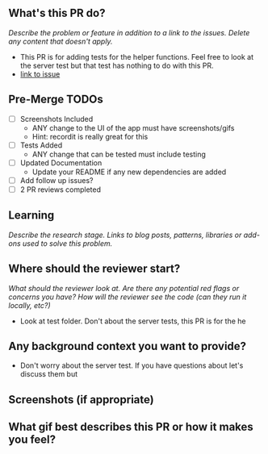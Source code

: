 ## What's this PR do?

_Describe the problem or feature in addition to a link to the issues. Delete any content that doesn't apply._

- This PR is for adding tests for the helper functions. Feel free to look at the server test but that test has nothing to do with this PR. 
- [link to issue](https://github.com/kamos1/handout/issues/21)

## Pre-Merge TODOs
 - [ ] Screenshots Included
    - ANY change to the UI of the app must have screenshots/gifs
    - Hint: recordit is really great for this
 - [ ] Tests Added
   - ANY change that can be tested must include testing
 - [ ] Updated Documentation
   - Update your README if any new dependencies are added
 - [ ] Add follow up issues?
 - [ ] 2 PR reviews completed

## Learning

_Describe the research stage._
_Links to blog posts, patterns, libraries or add-ons used to solve this problem._

## Where should the reviewer start?

_What should the reviewer look at. Are there any potential red flags or concerns you have? How will the reviewer see the code (can they run it locally, etc?)_

- Look at test folder. Don't about the server tests, this PR is for the he

## Any background context you want to provide?
- Don't worry about the server test. If you have questions about let's discuss them but

## Screenshots (if appropriate)

## What gif best describes this PR or how it makes you feel?
